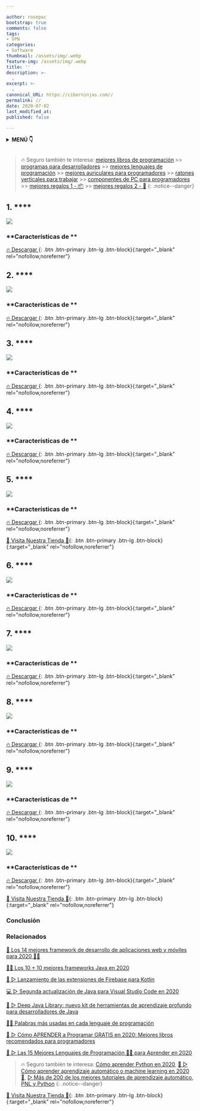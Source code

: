 ```yaml
---

author: rosepac
bootstrap: true
comments: false
tags:
- VPN
categories:
- Software
thumbnail: /assets/img/.webp
feature-img: /assets/img/.webp
title: ''
description: >-
  .
excerpt: >-
  .
canonical_URL: https://ciberninjas.com//
permalink: //
date: 2020-07-02
last_modified_at: 
published: false

---
```




<details>
<summary><strong>MENÚ 👇</strong><span><a name="menu"></a></span></summary>
<nav class="menu">
  <ol>
    <li><a href="/10-mejores-frameworks-java/#1-spring"></a></li>
    <li><a href="/10-mejores-frameworks-java/"></a></li>
    <li><a href="/10-mejores-frameworks-java/"></a></li>
    <li><a href="/10-mejores-frameworks-java/"></a></li>
    <li><a href="/10-mejores-frameworks-java/"></a></li>
    <li><a href="/10-mejores-frameworks-java/"></a></li>
    <li><a href="/10-mejores-frameworks-java/"></a></li>
    <li><a href="/10-mejores-frameworks-java/"></a></li>
    <li><a href="/10-mejores-frameworks-java/"></a></li>
    <li><a href="/10-mejores-frameworks-java/"></a></li>
  </ol>
</nav>
</details>
<br />

> 🔥 Seguro también te interesa: [mejores libros de programación](/programar/) >> [programas para desarrolladores](/mejores-sistemas-operativos-para-hackear/) >> [mejores lenguajes de programación](/15-mejores-lenguajes-programacion/) >> [mejores auriculares para programadores](/auriculares-dise%C3%B1o/) >> [ratones verticales para trabajar](/teclados-ratones-dise%C3%B1o/) >> [componentes de PC para programadores](/ordenadores-componentes/) >> [mejores regalos 1 - 📦](/black-friday-amazon/) >> [mejores regalos 2 - 🎁](/prime-day-amazon/)
{: .notice--danger}

## 1. ****

![]( "")



### **Características de **



[🔥 Descargar ](){: .btn .btn-primary .btn-lg .btn-block}{:target="_blank" rel="nofollow,noreferrer"}

## 2. ****

![]( "")



### **Características de **



[🔥 Descargar ](){: .btn .btn-primary .btn-lg .btn-block}{:target="_blank" rel="nofollow,noreferrer"}

## 3. ****

![]( "")



### **Características de **



[🔥 Descargar ](){: .btn .btn-primary .btn-lg .btn-block}{:target="_blank" rel="nofollow,noreferrer"}

## 4. ****

![]( "")



### **Características de **



[🔥 Descargar ](){: .btn .btn-primary .btn-lg .btn-block}{:target="_blank" rel="nofollow,noreferrer"}

## 5. ****

![]( "")



### **Características de **



[🔥 Descargar ](){: .btn .btn-primary .btn-lg .btn-block}{:target="_blank" rel="nofollow,noreferrer"}

[🎁 Visita Nuestra Tienda 🎁](https://www.amazon.es/shop/cibercursos){: .btn .btn-primary .btn-lg .btn-block}{:target="_blank" rel="nofollow,noreferrer"}

## 6. ****

![]( "")



### **Características de **



[🔥 Descargar ](){: .btn .btn-primary .btn-lg .btn-block}{:target="_blank" rel="nofollow,noreferrer"}

## 7. ****

![]( "")



### **Características de **



[🔥 Descargar ](){: .btn .btn-primary .btn-lg .btn-block}{:target="_blank" rel="nofollow,noreferrer"}

## 8. ****

![]( "")



### **Características de **



[🔥 Descargar ](){: .btn .btn-primary .btn-lg .btn-block}{:target="_blank" rel="nofollow,noreferrer"}

## 9. ****

![]( "")



### **Características de **



[🔥 Descargar ](){: .btn .btn-primary .btn-lg .btn-block}{:target="_blank" rel="nofollow,noreferrer"}

## 10. ****

![]( "")



### **Características de **



[🔥 Descargar ](){: .btn .btn-primary .btn-lg .btn-block}{:target="_blank" rel="nofollow,noreferrer"}

[🎁 Visita Nuestra Tienda 🎁](https://www.amazon.es/shop/cibercursos){: .btn .btn-primary .btn-lg .btn-block}{:target="_blank" rel="nofollow,noreferrer"}

### Conclusión

### Relacionados

[🥇 Los 14 mejores framework de desarrollo de aplicaciones web y móviles para 2020 👨‍💻](https://ciberninjas.com/mejores-sdk-multiplataforma-2019-20)

[👨‍💻 Los 10 + 10 mejores frameworks Java en 2020](https://ciberninjas.com/10-mejores-frameworks-java/)

[🚀 ▷ Lanzamiento de las extensiones de Firebase para Kotlin](https://ciberninjas.com/firebase-extensiones-kotlin/)

[💻 ▷ Segunda actualización de Java para Visual Studio Code en 2020](https://ciberninjas.com/actualidad-java-visual-studio/)

[📄 ▷ Deep Java Library: nuevo kit de herramientas de aprendizaje profundo para desarrolladores de Java ](https://ciberninjas.com/deep-java-libreria-herramienta-desarrolladores-aprendizaje-profundo/)

[👨‍🎨 Palabras más usadas en cada lenguaje de programación](https://ciberninjas.com/palabras-lenguajes-programacion/)

[🥇 ▷ Cómo APRENDER a Programar GRATIS en 2020: Mejores libros recomendados para programadores](https://ciberninjas.com/programar/)

[🥇 ▷ Las 15 Mejores Lenguajes de Programación 👨‍💻 para Aprender en 2020](https://ciberninjas.com/15-mejores-lenguajes-programacion/)

> 🔥 Seguro también te interesa: [Cómo aprender Python en 2020](/python/), [🥇 ▷ Cómo aprender aprendizaje automático o machine learning en 2020 🤖](/que-aprender-sobre-machine-learning-2020/), [▷ Más de 200 de los mejores tutoriales de aprendizaje automático, PNL y Python](/aprendizaje-automatico-cursos-ingles/)
{: .notice--danger}

[🎁 Visita Nuestra Tienda 🎁](https://www.amazon.es/shop/cibercursos){: .btn .btn-primary .btn-lg .btn-block}{:target="_blank" rel="nofollow,noreferrer"}
